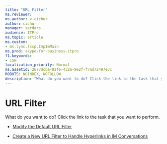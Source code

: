 ```yaml
---
title: "URL Filter"
ms.reviewer: 
ms.author: v-cichur
author: cichur
manager: serdars
audience: ITPro
ms.topic: article
ms.custom:
- ms.lync.lscp.ImpImMain
ms.prod: skype-for-business-itpro
f1.keywords:
- CSH
localization_priority: Normal
ms.assetid: 2677dcba-92f6-432a-9e2f-f7ad72497e3c
ROBOTS: NOINDEX, NOFOLLOW
description: "What do you want to do? Click the link to the task that you want to perform."
---
```


# URL Filter

What do you want to do? Click the link to the task that you want to perform.

- [Modify the Default URL Filter](https://technet.microsoft.com/library/80a472b3-054e-45a6-80fc-9ee2bda28ee6.aspx)

- [Create a New URL Filter to Handle Hyperlinks in IM Conversations](https://technet.microsoft.com/library/d0ee01e5-f039-4a34-ac9d-659fe4e9e879.aspx)



